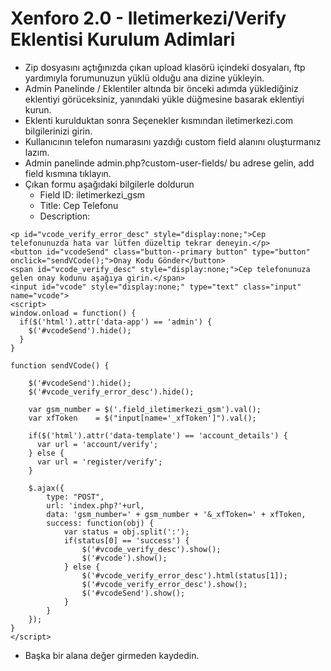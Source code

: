 # Xenforo 2.0 - Iletimerkezi/Verify Eklentisi Kurulum Adimlari
- Zip dosyasını açtığınızda çıkan upload klasörü içindeki dosyaları, ftp yardımıyla forumunuzun yüklü olduğu ana dizine yükleyin.
- Admin Panelinde / Eklentiler altında bir önceki adımda yüklediğiniz eklentiyi görüceksiniz, yanındaki yükle düğmesine basarak eklentiyi kurun.
- Eklenti kurulduktan sonra Seçenekler kısmından iletimerkezi.com bilgilerinizi girin.
- Kullanıcının telefon numarasını yazdığı custom field alanını oluşturmanız lazım.
- Admin panelinde admin.php?custom-user-fields/ bu adrese gelin, add field kısmına tıklayın.
- Çıkan formu aşağıdaki bilgilerle doldurun
    - Field ID: iletimerkezi_gsm
    - Title: Cep Telefonu
    - Description:
```
<p id="vcode_verify_error_desc" style="display:none;">Cep telefonunuzda hata var lütfen düzeltip tekrar deneyin.</p>
<button id="vcodeSend" class="button--primary button" type="button" onclick="sendVCode();">Onay Kodu Gönder</button>
<span id="vcode_verify_desc" style="display:none;">Cep telefonunuza gelen onay kodunu aşağıya girin.</span>
<input id="vcode" style="display:none;" type="text" class="input" name="vcode">
<script>
window.onload = function() {
  if($('html').attr('data-app') == 'admin') {
    $('#vcodeSend').hide();
  }
}

function sendVCode() {

    $('#vcodeSend').hide();
    $('#vcode_verify_error_desc').hide();

    var gsm_number = $('.field_iletimerkezi_gsm').val();
    var xfToken    = $("input[name='_xfToken']").val();

    if($('html').attr('data-template') == 'account_details') {
      var url = 'account/verify';
    } else {
      var url = 'register/verify';
    }

    $.ajax({
        type: "POST",
        url: 'index.php?'+url,
        data: 'gsm_number=' + gsm_number + '&_xfToken=' + xfToken,
        success: function(obj) {
            var status = obj.split(':');
            if(status[0] == 'success') {
                $('#vcode_verify_desc').show();
                $('#vcode').show();
            } else {
                $('#vcode_verify_error_desc').html(status[1]);
                $('#vcode_verify_error_desc').show();
                $('#vcodeSend').show();
            }
        }
    });
}
</script>
```
- Başka bir alana değer girmeden kaydedin.
